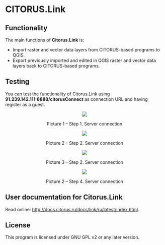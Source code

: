 CITORUS.Link
============

Functionality
-------------

The main functions of **Citorus.Link** is:

- Import raster and vector data layers from CITORUS-based programs to QGIS.
- Export previously imported and edited in QGIS raster and vector data layers back to CITORUS-based programs.

Testing
-------

You can test the functionality of Citorus.Link using **91.239.142.111:8888/citorusConnect** as connection URL and having register as a guest.

<p align="center">
  <img src="https://raw.githubusercontent.com/citoruspm/link/master/source/_static/read_me_1.png"></p>

<p align="center">Picture 1 – Step 1. Server connection<p align="center">
 
<p align="center">
  <img src="https://raw.githubusercontent.com/citoruspm/link/master/source/_static/read_me_2.png"></p>

<p align="center">Picture 2 – Step 2. Server connection<p align="center">
  
<p align="center">
  <img src="https://raw.githubusercontent.com/citoruspm/link/master/source/_static/read_me_3.png"></p>

<p align="center">Picture 3 – Step 2. Server connection<p align="center">
  
<p align="center">
  <img src="https://raw.githubusercontent.com/citoruspm/link/master/source/_static/read_me_4.png"></p>

<p align="center">Picture 2 – Step 4. Server connection<p align="center">


User documentation for Citorus.Link
-----------------------------------

Read online: http://docs.citorus.ru/docs/link/ru/latest/index.html.

License
-------

This program is licensed under GNU GPL v2 or any later version.


